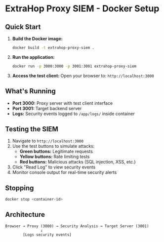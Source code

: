 # ExtraHop Proxy SIEM - Docker Setup

## Quick Start

1. **Build the Docker image:**
   ```bash
   docker build -t extrahop-proxy-siem .
   ```

2. **Run the application:**
   ```bash
   docker run -p 3000:3000 -p 3001:3001 extrahop-proxy-siem
   ```

3. **Access the test client:**
   Open your browser to: `http://localhost:3000`

## What's Running

- **Port 3000:** Proxy server with test client interface
- **Port 3001:** Target backend server
- **Logs:** Security events logged to `/app/logs/` inside container

## Testing the SIEM

1. Navigate to `http://localhost:3000`
2. Use the test buttons to simulate attacks:
   - **Green buttons:** Legitimate requests
   - **Yellow buttons:** Rate limiting tests  
   - **Red buttons:** Malicious attacks (SQL injection, XSS, etc.)
3. Click "Read Log" to view security events
4. Monitor console output for real-time security alerts

## Stopping

```bash
docker stop <container-id>
```

## Architecture

```
Browser → Proxy (3000) → Security Analysis → Target Server (3001)
                ↓
        [Logs security events]
``` 